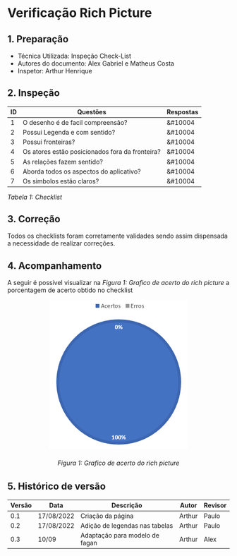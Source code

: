 # Verificação Rich Picture

## **1. Preparação**

- Técnica Utilizada: Inspeção Check-List
- Autores do documento: Alex Gabriel e Matheus Costa
- Inspetor: Arthur Henrique

## **2. Inspeção**

| ID | Questões | Respostas |
|----|----------|-----------|
|1   |O desenho é de facil compreensão?|&#10004|
|2   |Possui Legenda e com sentido?|&#10004|
|3   |Possui fronteiras?|&#10004|
|4   |Os atores estão posicionados fora da fronteira?|&#10004 |
|5   |As relações fazem sentido? |&#10004|
|6   |Aborda todos os aspectos do aplicativo? |&#10004|
|7   |Os simbolos estão claros? |&#10004|

*Tabela 1: Checklist*


## **3. Correção**
Todos os checklists foram corretamente validades sendo assim dispensada a necessidade de realizar correções.

## **4. Acompanhamento**

A seguir é possivel visualizar na *Figura 1: Grafico de acerto do rich picture* a porcentagem de acerto obtido no checklist

<center>

<img src="../../../images/verificacao/acertos_richPicture.png">
<h6 align = "center">Figura 1: Grafico de acerto do rich picture</h6>

</center>

## 5. Histórico de versão

|  Versão   | Data | Descrição           | Autor  | Revisor|
|-----------|------|---------------------|--------|--------|
| 0.1 | 17/08/2022 |Criação da página    | Arthur |Paulo |
| 0.2 | 17/08/2022 |Adição de legendas nas tabelas    | Arthur |Paulo   |
| 0.3 | 10/09 | Adaptação para modelo de fagan | Arthur | Alex |